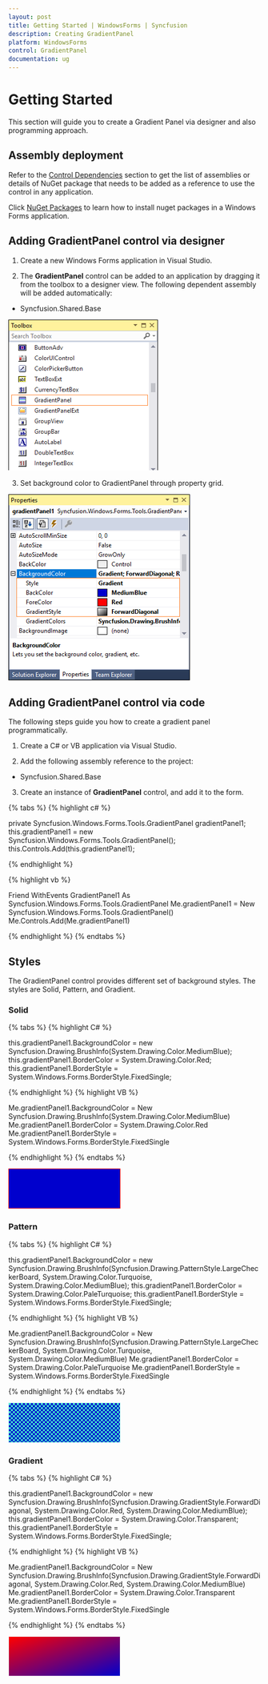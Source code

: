 ```yaml
---
layout: post
title: Getting Started | WindowsForms | Syncfusion
description: Creating GradientPanel
platform: WindowsForms
control: GradientPanel
documentation: ug
---
```


# Getting Started

This section will guide you to create a Gradient Panel via designer and also programming approach.

## Assembly deployment

Refer to the [Control Dependencies](https://help.syncfusion.com/windowsforms/control-dependencies#gradientpanel) section to get the list of assemblies or details of NuGet package that needs to be added as a reference to use the control in any application.

Click [NuGet Packages](https://help.syncfusion.com/windowsforms/visual-studio-integration/nuget-packages) to learn how to install nuget packages in a Windows Forms application.

## Adding GradientPanel control  via designer

1. Create a new Windows Forms application in Visual Studio. 

2. The **GradientPanel** control can be added to an application by dragging it from the toolbox to a designer view. The following dependent assembly will be added automatically:

* Syncfusion.Shared.Base

![Windows Forms GradientPanel drag and drop from toolbox](GradientPanel-Images/GradientPanel_toolbox.png)

3. Set background color to GradientPanel through property grid.

![Windows Forms GradientPanel shows changing background style](GradientPanel-Images/GradientPanel_style.png) 

## Adding GradientPanel control via code

The following steps guide you how to create a gradient panel programmatically.

1. Create a C# or VB application via Visual Studio.

2. Add the following assembly reference to the project:

* Syncfusion.Shared.Base

3. Create an instance of **GradientPanel** control, and add it to the form.

{% tabs %}
{% highlight c# %}

private Syncfusion.Windows.Forms.Tools.GradientPanel gradientPanel1;
this.gradientPanel1 = new Syncfusion.Windows.Forms.Tools.GradientPanel();
this.Controls.Add(this.gradientPanel1);

{% endhighlight %}

{% highlight vb %}

Friend WithEvents GradientPanel1 As Syncfusion.Windows.Forms.Tools.GradientPanel
Me.gradientPanel1 = New Syncfusion.Windows.Forms.Tools.GradientPanel()
Me.Controls.Add(Me.gradientPanel1)

{% endhighlight %}
{% endtabs %}

## Styles

The GradientPanel control provides different set of background styles. The styles are Solid, Pattern, and Gradient.

### Solid

{% tabs %}
{% highlight C# %}

this.gradientPanel1.BackgroundColor = new Syncfusion.Drawing.BrushInfo(System.Drawing.Color.MediumBlue);
this.gradientPanel1.BorderColor = System.Drawing.Color.Red;
this.gradientPanel1.BorderStyle = System.Windows.Forms.BorderStyle.FixedSingle;

{% endhighlight %}
{% highlight VB %}

Me.gradientPanel1.BackgroundColor = New Syncfusion.Drawing.BrushInfo(System.Drawing.Color.MediumBlue)
Me.gradientPanel1.BorderColor = System.Drawing.Color.Red
Me.gradientPanel1.BorderStyle = System.Windows.Forms.BorderStyle.FixedSingle

{% endhighlight %}
{% endtabs %}

![Windows Forms GradientPanel shows solid style of background](GradientPanel-Images/GradientPanel_solid.png)

### Pattern

{% tabs %}
{% highlight C# %}

this.gradientPanel1.BackgroundColor = new Syncfusion.Drawing.BrushInfo(Syncfusion.Drawing.PatternStyle.LargeCheckerBoard, System.Drawing.Color.Turquoise, System.Drawing.Color.MediumBlue);
this.gradientPanel1.BorderColor = System.Drawing.Color.PaleTurquoise;
this.gradientPanel1.BorderStyle = System.Windows.Forms.BorderStyle.FixedSingle;

{% endhighlight %}
{% highlight VB %}

Me.gradientPanel1.BackgroundColor = New Syncfusion.Drawing.BrushInfo(Syncfusion.Drawing.PatternStyle.LargeCheckerBoard, System.Drawing.Color.Turquoise, System.Drawing.Color.MediumBlue)
Me.gradientPanel1.BorderColor = System.Drawing.Color.PaleTurquoise
Me.gradientPanel1.BorderStyle = System.Windows.Forms.BorderStyle.FixedSingle

{% endhighlight %}
{% endtabs %}

![Windows Forms GradientPanel shows pattern style of background](GradientPanel-Images/GradientPanel_pattern.png)

### Gradient

{% tabs %}
{% highlight C# %}

this.gradientPanel1.BackgroundColor = new Syncfusion.Drawing.BrushInfo(Syncfusion.Drawing.GradientStyle.ForwardDiagonal, System.Drawing.Color.Red, System.Drawing.Color.MediumBlue);
this.gradientPanel1.BorderColor = System.Drawing.Color.Transparent;
this.gradientPanel1.BorderStyle = System.Windows.Forms.BorderStyle.FixedSingle;

{% endhighlight %}
{% highlight VB %}

Me.gradientPanel1.BackgroundColor = New Syncfusion.Drawing.BrushInfo(Syncfusion.Drawing.GradientStyle.ForwardDiagonal, System.Drawing.Color.Red, System.Drawing.Color.MediumBlue)
Me.gradientPanel1.BorderColor = System.Drawing.Color.Transparent
Me.gradientPanel1.BorderStyle = System.Windows.Forms.BorderStyle.FixedSingle

{% endhighlight %}
{% endtabs %}

![Windows Forms GradientPanel shows gradient style of background](GradientPanel-Images/GradientPanel_gradient.png)
